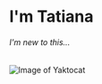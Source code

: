 # I'm Tatiana 

###### I'm new to this...

![Image of Yaktocat](https://octodex.github.com/images/yaktocat.png)
